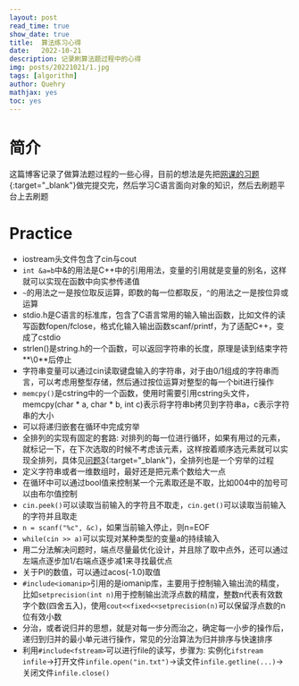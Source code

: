 ```yaml
---
layout: post
read_time: true
show_date: true
title:  算法练习心得
date:   2022-10-21  
description: 记录刷算法题过程中的心得
img: posts/20221021/1.jpg 
tags: [algorithm]
author: Quehry
mathjax: yes
toc: yes
---
```


# 简介
这篇博客记录了做算法题过程的一些心得，目前的想法是先把[网课的习题](http://cxsjsxmooc.openjudge.cn/){:target="_blank"}做完提交完，然后学习C语言面向对象的知识，然后去刷题平台上去刷题

# Practice
- iostream头文件包含了cin与cout
- `int &a=b`中&的用法是C++中的引用用法，变量的引用就是变量的别名，这样就可以实现在函数中向实参传递值
- `~`的用法之一是按位取反运算，即数的每一位都取反，`^`的用法之一是按位异或运算
- stdio.h是C语言的标准库，包含了C语言常用的输入输出函数，比如文件的读写函数fopen/fclose，格式化输入输出函数scanf/printf，为了适配C++，变成了cstdio
- strlen()是string.h的一个函数，可以返回字符串的长度，原理是读到结束字符**\0**后停止
- 字符串变量可以通过cin读取键盘输入的字符串，对于由0/1组成的字符串而言，可以考虑用整型存储，然后通过按位运算对整型的每一个bit进行操作
- `memcpy()`是cstring中的一个函数，使用时需要引用cstring头文件，memcpy(char \* a, char \* b, int c)表示将字符串b拷贝到字符串a，c表示字符串的大小
- 可以将递归嵌套在循环中完成穷举
- 全排列的实现有固定的套路: 对排列的每一位进行循环，如果有用过的元素，就标记一下，在下次选取的时候不考虑该元素，这样按着顺序选元素就可以实现全排列，具体见[问题3](http://cxsjsxmooc.openjudge.cn/2022t2fall/003/){:target="_blank"}，全排列也是一个穷举的过程
- 定义字符串或者一维数组时，最好还是把元素个数给大一点
- 在循环中可以通过bool值来控制某一个元素取还是不取，比如004中的加号可以由布尔值控制
- `cin.peek()`可以读取当前输入的字符且不取走，`cin.get()`可以读取当前输入的字符并且取走
- `n = scanf("%c", &c)`，如果当前输入停止，则n=EOF
- `while(cin >> a)`可以实现对某种类型的变量a的持续输入
- 用二分法解决问题时，端点尽量最优化设计，并且除了取中点外，还可以通过左端点逐步加1/右端点逐步减1来寻找最优点
- 关于PI的数值，可以通过acos(-1.0)取值
- `#include<iomanip>`引用的是iomanip库，主要用于控制输入输出流的精度，比如`setprecision(int n)`用于控制输出流浮点数的精度，整数n代表有效数字个数(四舍五入)，使用`cout<<fixed<<setprecision(n)`可以保留浮点数的n位有效小数
- 分治，或者说归并的思想，就是对每一步分而治之，确定每一小步的操作后，递归到归并的最小单元进行操作，常见的分治算法为归并排序与快速排序
- 利用`#include<fstream>`可以进行file的读写，步骤为: 实例化`ifstream infile`->打开文件`infile.open("in.txt")`->读文件`infile.getline(...)`->关闭文件`infile.close()`

